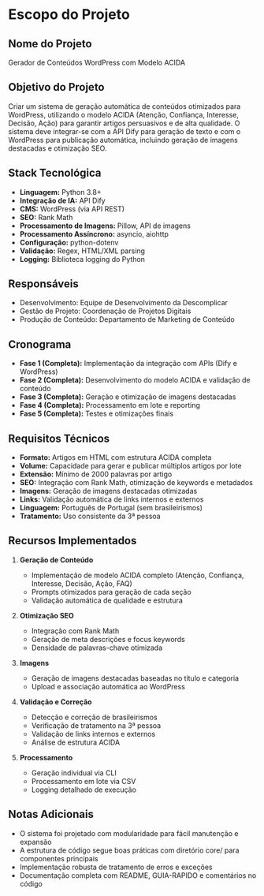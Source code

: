 # Escopo do Projeto

## Nome do Projeto
Gerador de Conteúdos WordPress com Modelo ACIDA

## Objetivo do Projeto
Criar um sistema de geração automática de conteúdos otimizados para WordPress, utilizando o modelo ACIDA (Atenção, Confiança, Interesse, Decisão, Ação) para garantir artigos persuasivos e de alta qualidade. O sistema deve integrar-se com a API Dify para geração de texto e com o WordPress para publicação automática, incluindo geração de imagens destacadas e otimização SEO.

## Stack Tecnológica
- **Linguagem:** Python 3.8+
- **Integração de IA:** API Dify
- **CMS:** WordPress (via API REST)
- **SEO:** Rank Math
- **Processamento de Imagens:** Pillow, API de imagens
- **Processamento Assíncrono:** asyncio, aiohttp
- **Configuração:** python-dotenv
- **Validação:** Regex, HTML/XML parsing
- **Logging:** Biblioteca logging do Python

## Responsáveis
- Desenvolvimento: Equipe de Desenvolvimento da Descomplicar
- Gestão de Projeto: Coordenação de Projetos Digitais
- Produção de Conteúdo: Departamento de Marketing de Conteúdo

## Cronograma
- **Fase 1 (Completa):** Implementação da integração com APIs (Dify e WordPress)
- **Fase 2 (Completa):** Desenvolvimento do modelo ACIDA e validação de conteúdo
- **Fase 3 (Completa):** Geração e otimização de imagens destacadas
- **Fase 4 (Completa):** Processamento em lote e reporting
- **Fase 5 (Completa):** Testes e otimizações finais

## Requisitos Técnicos
- **Formato:** Artigos em HTML com estrutura ACIDA completa
- **Volume:** Capacidade para gerar e publicar múltiplos artigos por lote
- **Extensão:** Mínimo de 2000 palavras por artigo
- **SEO:** Integração com Rank Math, otimização de keywords e metadados
- **Imagens:** Geração de imagens destacadas otimizadas
- **Links:** Validação automática de links internos e externos
- **Linguagem:** Português de Portugal (sem brasileirismos)
- **Tratamento:** Uso consistente da 3ª pessoa

## Recursos Implementados
1. **Geração de Conteúdo**
   - Implementação de modelo ACIDA completo (Atenção, Confiança, Interesse, Decisão, Ação, FAQ)
   - Prompts otimizados para geração de cada seção
   - Validação automática de qualidade e estrutura

2. **Otimização SEO**
   - Integração com Rank Math
   - Geração de meta descrições e focus keywords
   - Densidade de palavras-chave otimizada

3. **Imagens**
   - Geração de imagens destacadas baseadas no título e categoria
   - Upload e associação automática ao WordPress

4. **Validação e Correção**
   - Detecção e correção de brasileirismos
   - Verificação de tratamento na 3ª pessoa
   - Validação de links internos e externos
   - Análise de estrutura ACIDA

5. **Processamento**
   - Geração individual via CLI
   - Processamento em lote via CSV
   - Logging detalhado de execução

## Notas Adicionais
- O sistema foi projetado com modularidade para fácil manutenção e expansão
- A estrutura de código segue boas práticas com diretório core/ para componentes principais
- Implementação robusta de tratamento de erros e exceções
- Documentação completa com README, GUIA-RAPIDO e comentários no código 